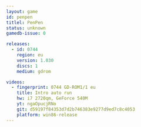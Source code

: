 ```yaml
---
layout: game
id: penpen
titlel: PenPen
status: unknown
gamedb-issue: 0

releases:
  - id: 0744
    region: eu
    version: 1.030
    discs: 1
    medium: gdrom

videos:
  - fingerprint: 0744 GD-ROM1/1 eu
    title: Intro auto run
    hw: i7 2720qm, GeForce 540M
    yt: ngaOpucjRNo
    git: d59197f84353d7d2b746383e9277d9ed7c8c4053
    platform: win86-release
---
```

